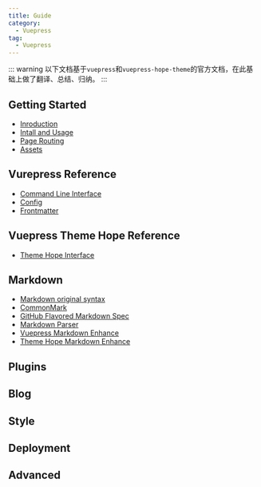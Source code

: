 ```yaml
---
title: Guide
category: 
  - Vuepress
tag:
  - Vuepress  
---
```


::: warning
以下文档基于`vuepress`和`vuepress-hope-theme`的官方文档，在此基础上做了翻译、总结、归纳。
:::

## Getting Started

 - [Inroduction](get-started/intro)
 - [Intall and Usage](get-started/install)
 - [Page Routing](get-started/page-routing)
 - [Assets](get-started/assets)

## Vurepress Reference

 - [Command Line Interface](vuepress/cli)
 - [Config](vuepress/config)
 - [Frontmatter](vuepress/frontmatter.md)

## Vuepress Theme Hope Reference

- [Theme Hope Interface](hope-theme/interface)

## Markdown

- [Markdown original syntax](markdown/original.md)
- [CommonMark](markdown/commonmark.md)
- [GitHub Flavored Markdown Spec](markdown/gfm.md)
- [Markdown Parser](markdown/parser-list.md)
- [Vuepress Markdown Enhance](markdown/vuepress-markdown.md)
- [Theme Hope Markdown Enhance](markdown/theme-hope-markdown.md)

## Plugins

## Blog 

## Style

## Deployment

## Advanced